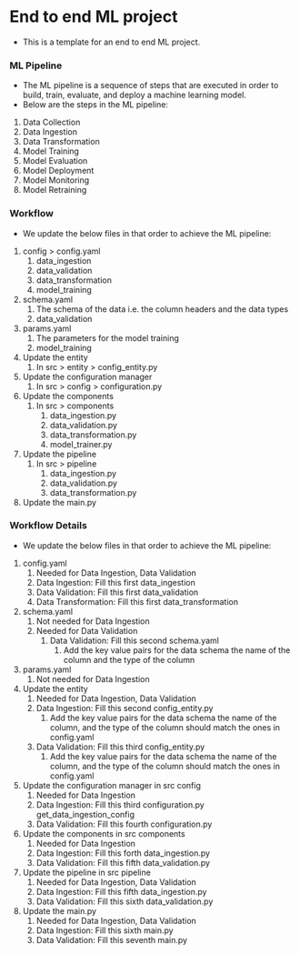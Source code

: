 # End to end ML project
* This is a template for an end to end ML project.

### ML Pipeline
* The ML pipeline is a sequence of steps that are executed in order to build, train, evaluate, and deploy a machine learning model.
* Below are the steps in the ML pipeline:
1. Data Collection
2. Data Ingestion
3. Data Transformation
4. Model Training
5. Model Evaluation
6. Model Deployment
7. Model Monitoring
8. Model Retraining

### Workflow
* We update the below files in that order to achieve the ML pipeline:
1. config > config.yaml
   1. data_ingestion
   2. data_validation
   3. data_transformation
   4. model_training
2. schema.yaml
   1. The schema of the data i.e. the column headers and the data types
   2. data_validation
3. params.yaml
   1. The parameters for the model training
   2. model_training
4. Update the entity
   1. In src > entity > config_entity.py
5. Update the configuration manager 
   1. In src > config > configuration.py
6. Update the components 
   1. In src > components 
      1. data_ingestion.py
      2. data_validation.py
      3. data_transformation.py
      4. model_trainer.py
7. Update the pipeline
    1. In src > pipeline
        1. data_ingestion.py
        2. data_validation.py
        3. data_transformation.py 
8. Update the main.py

### Workflow Details
* We update the below files in that order to achieve the ML pipeline:
1. config.yaml
   1. Needed for Data Ingestion, Data Validation
   2. Data Ingestion: Fill this first data_ingestion
   3. Data Validation: Fill this first data_validation
   4. Data Transformation: Fill this first data_transformation
2. schema.yaml
   1. Not needed for Data Ingestion
   2. Needed for Data Validation
      1. Data Validation: Fill this second schema.yaml
         1. Add the key value pairs for the data schema the name of the column and the type of the column
3. params.yaml
   1. Not needed for Data Ingestion 
4. Update the entity
   1. Needed for Data Ingestion, Data Validation
   2. Data Ingestion: Fill this second config_entity.py
      1. Add the key value pairs for the data schema the name of the column, and the type of the column should match the ones in config.yaml
   3. Data Validation: Fill this third config_entity.py
      1. Add the key value pairs for the data schema the name of the column, and the type of the column should match the ones in config.yaml
5. Update the configuration manager in src config
   1. Needed for Data Ingestion
   2. Data Ingestion: Fill this third configuration.py get_data_ingestion_config
   3. Data Validation: Fill this fourth configuration.py
6. Update the components in src components
   1. Needed for Data Ingestion
   2. Data Ingestion: Fill this forth data_ingestion.py
   3. Data Validation: Fill this fifth data_validation.py
7. Update the pipeline in src pipeline
   1. Needed for Data Ingestion, Data Validation
   2. Data Ingestion: Fill this fifth data_ingestion.py
   3. Data Validation: Fill this sixth data_validation.py
8. Update the main.py
    1. Needed for Data Ingestion, Data Validation
    2. Data Ingestion: Fill this sixth main.py
    3. Data Validation: Fill this seventh main.py